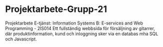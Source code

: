 # Projektarbete-Grupp-21
Projektarbete E-tjänst: Information Systems B: E-services and Web Programming - 2IS014
Ett fullständig webbsida för försäljning av gitarrer, där produktinformation, kund och inloggning sker via en databas mha SQL och Javascript.

